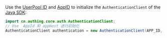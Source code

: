 Use the [UserPool ID](/guides/faqs/get-userpool-id-and-secret.md) and [AppID](/guides/faqs/get-app-id-and-secret.md) to initialize the `AuthenticationClient` of the [Java SDK](/en/reference/sdk-for-java/):

```java
import cn.authing.core.auth.AuthenticationClient;
// Use  AppId 和 appHost 进行初始化
AuthenticationClient authentication = new AuthenticationClient(APP_ID, APP_HOST);
```
